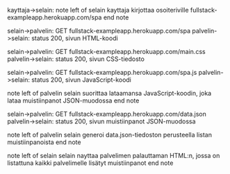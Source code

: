 kayttaja->selain:
note left of selain
kayttaja kirjottaa osoiteriville
fullstack-exampleapp.herokuapp.com/spa
end note

selain->palvelin: GET fullstack-exampleapp.herokuapp.com/spa
palvelin->selain: status 200, sivun HTML-koodi

selain->palvelin: GET fullstack-exampleapp.herokuapp.com/main.css
palvelin->selain: status 200, sivun CSS-tiedosto

selain->palvelin: GET fullstack-exampleapp.herokuapp.com/spa.js
palvelin->selain: status 200, sivun JavaScript-koodi

note left of palvelin
  selain suorittaa lataamansa JavaScript-koodin, joka lataa
  muistiinpanot JSON-muodossa
end note

selain->palvelin: GET fullstack-exampleapp.herokuapp.com/data.json
palvelin->selain: status 200, sivun muistiinpanot JSON-muodossa

note left of palvelin
  selain generoi data.json-tiedoston perusteella listan
  muistiinpanoista
end note

note left of selain
 selain nayttaa palvelimen palauttaman HTML:n,
 jossa on listattuna kaikki palvelimelle lisätyt muistiinpanot
end note